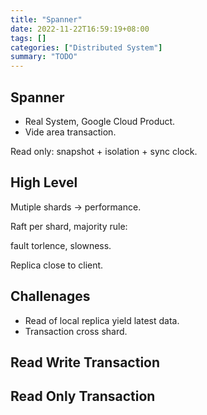 ```yaml
---
title: "Spanner"
date: 2022-11-22T16:59:19+08:00
tags: []
categories: ["Distributed System"]
summary: "TODO"
---
```


## Spanner

* Real System, Google Cloud Product.
* Vide area transaction.

Read only: snapshot + isolation + sync clock.

## High Level

Mutiple shards -> performance.

Raft per shard, majority rule:

fault torlence, slowness.

Replica close to client.

## Challenages

* Read of local replica yield latest data.
* Transaction cross shard.

## Read Write Transaction

## Read Only Transaction